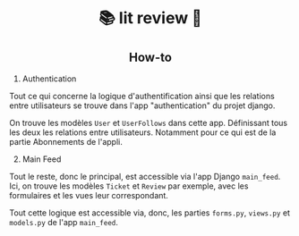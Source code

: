 # <div align="center"> 📚 lit review 📖

## <div align="center">How-to

1. Authentication

Tout ce qui concerne la logique d'authentification ainsi que les relations entre utilisateurs se trouve dans l'app "authentication" du projet django.

On trouve les modèles `User` et `UserFollows` dans cette app. Définissant tous les deux les relations entre utilisateurs. Notamment pour ce qui est de la partie Abonnements de l'appli.

2. Main Feed

Tout le reste, donc le principal, est accessible via l'app Django `main_feed`. Ici, on trouve les modèles `Ticket` et `Review` par exemple, avec les formulaires et les vues leur correspondant.

Tout cette logique est accessible via, donc, les parties `forms.py`, `views.py` et `models.py` de l'app `main_feed`.

